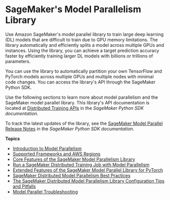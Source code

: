 # SageMaker's Model Parallelism Library<a name="model-parallel"></a>

Use Amazon SageMaker's model parallel library to train large deep learning \(DL\) models that are difficult to train due to GPU memory limitations\. The library automatically and efficiently splits a model across multiple GPUs and instances\. Using the library, you can achieve a target prediction accuracy faster by efficiently training larger DL models with billions or trillions of parameters\.

You can use the library to automatically partition your own TensorFlow and PyTorch models across multiple GPUs and multiple nodes with minimal code changes\. You can access the library's API through the SageMaker Python SDK\.

Use the following sections to learn more about model parallelism and the SageMaker model parallel library\. This library's API documentation is located at [Distributed Training APIs](https://sagemaker.readthedocs.io/en/stable/api/training/smd_model_parallel.html) in the *SageMaker Python SDK documentation*\. 

To track the latest updates of the library, see the [SageMaker Model Parallel Release Notes](https://sagemaker.readthedocs.io/en/stable/api/training/smd_model_parallel_release_notes/smd_model_parallel_change_log.html) in the *SageMaker Python SDK documentation*\.

**Topics**
+ [Introduction to Model Parallelism](model-parallel-intro.md)
+ [Supported Frameworks and AWS Regions](distributed-model-parallel-support.md)
+ [Core Features of the SageMaker Model Parallelism Library](model-parallel-core-features.md)
+ [Run a SageMaker Distributed Training Job with Model Parallelism](model-parallel-use-api.md)
+ [Extended Features of the SageMaker Model Parallel Library for PyTorch](model-parallel-extended-features-pytorch.md)
+ [SageMaker Distributed Model Parallelism Best Practices](model-parallel-best-practices.md)
+ [The SageMaker Distributed Model Parallelism Library Configuration Tips and Pitfalls](model-parallel-customize-tips-pitfalls.md)
+ [Model Parallel Troubleshooting](distributed-troubleshooting-model-parallel.md)